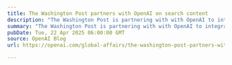 ```yaml
---
title: The Washington Post partners with OpenAI on search content
description: "The Washington Post is partnering with with OpenAI to integrate news into ChatGPT, providing users with summaries, quotes, and direct links to original reporting."
summary: "The Washington Post is partnering with with OpenAI to integrate news into ChatGPT, providing users with summaries, quotes, and direct links to original reporting."
pubDate: Tue, 22 Apr 2025 06:00:00 GMT
source: OpenAI Blog
url: https://openai.com/global-affairs/the-washington-post-partners-with-openai

---
```


